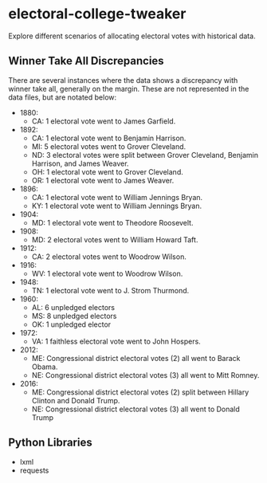 # electoral-college-tweaker
Explore different scenarios of allocating electoral votes with historical data.

## Winner Take All Discrepancies

There are several instances where the data shows a discrepancy with winner take all, generally on the margin. These are not represented in the data files, but are notated below:

* 1880:
  * CA: 1 electoral vote went to James Garfield.
* 1892:
  * CA: 1 electoral vote went to Benjamin Harrison.
  * MI: 5 electoral votes went to Grover Cleveland.
  * ND: 3 electoral votes were split between Grover Cleveland, Benjamin Harrison, and James Weaver.
  * OH: 1 electoral vote went to Grover Cleveland.
  * OR: 1 electoral vote went to James Weaver.
* 1896:
  * CA: 1 electoral vote went to William Jennings Bryan.
  * KY: 1 electoral vote went to William Jennings Bryan.
* 1904:
  * MD: 1 electoral vote went to Theodore Roosevelt.
* 1908:
  * MD: 2 electoral votes went to William Howard Taft.
* 1912:
  * CA: 2 electoral votes went to Woodrow Wilson.
* 1916:
  * WV: 1 electoral vote went to Woodrow Wilson.
* 1948:
  * TN: 1 electoral vote went to J. Strom Thurmond.
* 1960:
  * AL: 6 unpledged electors
  * MS: 8 unpledged electors
  * OK: 1 unpledged elector
* 1972:
  * VA: 1 faithless electoral vote went to John Hospers.
* 2012:
  * ME: Congressional district electoral votes (2) all went to Barack Obama.
  * NE: Congressional district electoral votes (3) all went to Mitt Romney.
* 2016:
  * ME: Congressional district electoral votes (2) split between Hillary Clinton and Donald Trump.
  * NE: Congressional district electoral votes (3) all went to Donald Trump

## Python Libraries

* lxml
* requests